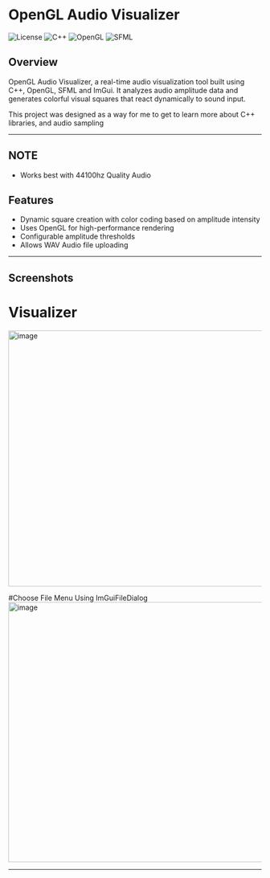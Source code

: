 # OpenGL Audio Visualizer

![License](https://img.shields.io/badge/license-MIT-green)
![C++](https://img.shields.io/badge/language-C++-blue)
![OpenGL](https://img.shields.io/badge/graphics-OpenGL-orange)
![SFML](https://img.shields.io/badge/audio-SFML-lightgrey)

## Overview

OpenGL Audio Visualizer, a real-time audio visualization tool built using C++, OpenGL, SFML and ImGui. It analyzes audio amplitude data and generates colorful visual squares that react dynamically to sound input.

This project was designed as a way for me to get to learn more about C++ libraries, and audio sampling

---

## NOTE
- Works best with 44100hz Quality Audio

## Features

- Dynamic square creation with color coding based on amplitude intensity
- Uses OpenGL for high-performance rendering
- Configurable amplitude thresholds
- Allows WAV Audio file uploading

---

## Screenshots

# Visualizer
<img width="667" height="510" alt="image" align="center" src="https://github.com/user-attachments/assets/6924191e-94d3-4e93-892d-9fe1e2b172aa" />

#Choose File Menu Using ImGuiFileDialog
<img width="670" height="518" alt="image" align="center" src="https://github.com/user-attachments/assets/f476c187-9186-4ce3-8878-7123940bffc1" />

---
